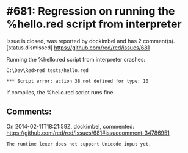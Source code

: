 
#681: Regression on running the %hello.red script from interpreter
================================================================================
Issue is closed, was reported by dockimbel and has 2 comment(s).
[status.dismissed]
<https://github.com/red/red/issues/681>

Running the %hello.red script from interpreter crashes:

```
C:\Dev\Red>red tests/hello.red

*** Script error: action 38 not defined for type: 10
```

If compiles, the %hello.red script runs fine.



Comments:
--------------------------------------------------------------------------------

On 2014-02-11T18:21:59Z, dockimbel, commented:
<https://github.com/red/red/issues/681#issuecomment-34786951>

    The runtime lexer does not support Unicode input yet.

